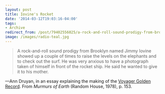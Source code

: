 ```yaml
---
layout: post 
title: Iovine's Rocket
date: '2014-03-12T19:03:16-04:00' 
tags: 
- Archive 
redirect_from: /post/79402556025/a-rock-and-roll-sound-prodigy-from-brooklyn-named/
image: /images/radio-teal.jpg
---
```


> A rock-and-roll sound prodigy from Brooklyn named Jimmy Iovine showed up a couple of times to raise the levels on the elephants and to check out the surf. He was very anxious to have a photograph taken of himself in front of the rocket ship. He said he wanted to give it to his mother.

—Ann Druyan, in an essay explaining the making of the [Voyager Golden Record](http://voyager.jpl.nasa.gov/spacecraft/goldenrec.html). From *Murmurs of Earth* (Random House, 1978), p. 153.

